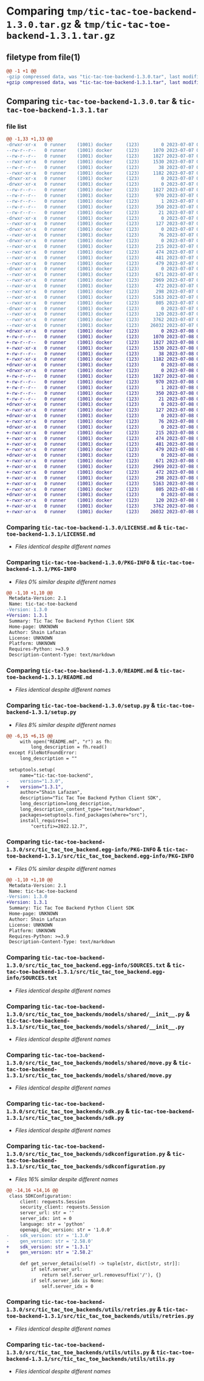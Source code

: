 # Comparing `tmp/tic-tac-toe-backend-1.3.0.tar.gz` & `tmp/tic-tac-toe-backend-1.3.1.tar.gz`

## filetype from file(1)

```diff
@@ -1 +1 @@
-gzip compressed data, was "tic-tac-toe-backend-1.3.0.tar", last modified: Fri Jul  7 01:52:59 2023, max compression
+gzip compressed data, was "tic-tac-toe-backend-1.3.1.tar", last modified: Sat Jul  8 01:51:48 2023, max compression
```

## Comparing `tic-tac-toe-backend-1.3.0.tar` & `tic-tac-toe-backend-1.3.1.tar`

### file list

```diff
@@ -1,33 +1,33 @@
-drwxr-xr-x   0 runner    (1001) docker     (123)        0 2023-07-07 01:52:59.569549 tic-tac-toe-backend-1.3.0/
--rw-r--r--   0 runner    (1001) docker     (123)     1070 2023-07-07 01:52:48.000000 tic-tac-toe-backend-1.3.0/LICENSE.md
--rw-r--r--   0 runner    (1001) docker     (123)     1827 2023-07-07 01:52:59.569549 tic-tac-toe-backend-1.3.0/PKG-INFO
--rwxr-xr-x   0 runner    (1001) docker     (123)     1530 2023-07-07 01:52:48.000000 tic-tac-toe-backend-1.3.0/README.md
--rw-r--r--   0 runner    (1001) docker     (123)       38 2023-07-07 01:52:59.569549 tic-tac-toe-backend-1.3.0/setup.cfg
--rwxr-xr-x   0 runner    (1001) docker     (123)     1182 2023-07-07 01:52:48.000000 tic-tac-toe-backend-1.3.0/setup.py
-drwxr-xr-x   0 runner    (1001) docker     (123)        0 2023-07-07 01:52:59.565549 tic-tac-toe-backend-1.3.0/src/
-drwxr-xr-x   0 runner    (1001) docker     (123)        0 2023-07-07 01:52:59.565549 tic-tac-toe-backend-1.3.0/src/tic_tac_toe_backend.egg-info/
--rw-r--r--   0 runner    (1001) docker     (123)     1827 2023-07-07 01:52:59.000000 tic-tac-toe-backend-1.3.0/src/tic_tac_toe_backend.egg-info/PKG-INFO
--rw-r--r--   0 runner    (1001) docker     (123)      970 2023-07-07 01:52:59.000000 tic-tac-toe-backend-1.3.0/src/tic_tac_toe_backend.egg-info/SOURCES.txt
--rw-r--r--   0 runner    (1001) docker     (123)        1 2023-07-07 01:52:59.000000 tic-tac-toe-backend-1.3.0/src/tic_tac_toe_backend.egg-info/dependency_links.txt
--rw-r--r--   0 runner    (1001) docker     (123)      350 2023-07-07 01:52:59.000000 tic-tac-toe-backend-1.3.0/src/tic_tac_toe_backend.egg-info/requires.txt
--rw-r--r--   0 runner    (1001) docker     (123)       21 2023-07-07 01:52:59.000000 tic-tac-toe-backend-1.3.0/src/tic_tac_toe_backend.egg-info/top_level.txt
-drwxr-xr-x   0 runner    (1001) docker     (123)        0 2023-07-07 01:52:59.565549 tic-tac-toe-backend-1.3.0/src/tic_tac_toe_backends/
--rwxr-xr-x   0 runner    (1001) docker     (123)      127 2023-07-07 01:52:48.000000 tic-tac-toe-backend-1.3.0/src/tic_tac_toe_backends/__init__.py
-drwxr-xr-x   0 runner    (1001) docker     (123)        0 2023-07-07 01:52:59.565549 tic-tac-toe-backend-1.3.0/src/tic_tac_toe_backends/models/
--rwxr-xr-x   0 runner    (1001) docker     (123)       76 2023-07-07 01:52:48.000000 tic-tac-toe-backend-1.3.0/src/tic_tac_toe_backends/models/__init__.py
-drwxr-xr-x   0 runner    (1001) docker     (123)        0 2023-07-07 01:52:59.565549 tic-tac-toe-backend-1.3.0/src/tic_tac_toe_backends/models/operations/
--rwxr-xr-x   0 runner    (1001) docker     (123)      215 2023-07-07 01:52:48.000000 tic-tac-toe-backend-1.3.0/src/tic_tac_toe_backends/models/operations/__init__.py
--rwxr-xr-x   0 runner    (1001) docker     (123)      474 2023-07-07 01:52:48.000000 tic-tac-toe-backend-1.3.0/src/tic_tac_toe_backends/models/operations/get_.py
--rwxr-xr-x   0 runner    (1001) docker     (123)      481 2023-07-07 01:52:48.000000 tic-tac-toe-backend-1.3.0/src/tic_tac_toe_backends/models/operations/get_version.py
--rwxr-xr-x   0 runner    (1001) docker     (123)      479 2023-07-07 01:52:48.000000 tic-tac-toe-backend-1.3.0/src/tic_tac_toe_backends/models/operations/put_games.py
-drwxr-xr-x   0 runner    (1001) docker     (123)        0 2023-07-07 01:52:59.569549 tic-tac-toe-backend-1.3.0/src/tic_tac_toe_backends/models/shared/
--rwxr-xr-x   0 runner    (1001) docker     (123)      671 2023-07-07 01:52:48.000000 tic-tac-toe-backend-1.3.0/src/tic_tac_toe_backends/models/shared/__init__.py
--rwxr-xr-x   0 runner    (1001) docker     (123)     2969 2023-07-07 01:52:48.000000 tic-tac-toe-backend-1.3.0/src/tic_tac_toe_backends/models/shared/move.py
--rwxr-xr-x   0 runner    (1001) docker     (123)      472 2023-07-07 01:52:48.000000 tic-tac-toe-backend-1.3.0/src/tic_tac_toe_backends/models/shared/moveparameter.py
--rwxr-xr-x   0 runner    (1001) docker     (123)      298 2023-07-07 01:52:48.000000 tic-tac-toe-backend-1.3.0/src/tic_tac_toe_backends/models/shared/version.py
--rwxr-xr-x   0 runner    (1001) docker     (123)     5163 2023-07-07 01:52:48.000000 tic-tac-toe-backend-1.3.0/src/tic_tac_toe_backends/sdk.py
--rwxr-xr-x   0 runner    (1001) docker     (123)      805 2023-07-07 01:52:48.000000 tic-tac-toe-backend-1.3.0/src/tic_tac_toe_backends/sdkconfiguration.py
-drwxr-xr-x   0 runner    (1001) docker     (123)        0 2023-07-07 01:52:59.569549 tic-tac-toe-backend-1.3.0/src/tic_tac_toe_backends/utils/
--rwxr-xr-x   0 runner    (1001) docker     (123)      120 2023-07-07 01:52:48.000000 tic-tac-toe-backend-1.3.0/src/tic_tac_toe_backends/utils/__init__.py
--rwxr-xr-x   0 runner    (1001) docker     (123)     3762 2023-07-07 01:52:48.000000 tic-tac-toe-backend-1.3.0/src/tic_tac_toe_backends/utils/retries.py
--rwxr-xr-x   0 runner    (1001) docker     (123)    26032 2023-07-07 01:52:48.000000 tic-tac-toe-backend-1.3.0/src/tic_tac_toe_backends/utils/utils.py
+drwxr-xr-x   0 runner    (1001) docker     (123)        0 2023-07-08 01:51:48.010048 tic-tac-toe-backend-1.3.1/
+-rw-r--r--   0 runner    (1001) docker     (123)     1070 2023-07-08 01:51:37.000000 tic-tac-toe-backend-1.3.1/LICENSE.md
+-rw-r--r--   0 runner    (1001) docker     (123)     1827 2023-07-08 01:51:48.010048 tic-tac-toe-backend-1.3.1/PKG-INFO
+-rwxr-xr-x   0 runner    (1001) docker     (123)     1530 2023-07-08 01:51:37.000000 tic-tac-toe-backend-1.3.1/README.md
+-rw-r--r--   0 runner    (1001) docker     (123)       38 2023-07-08 01:51:48.010048 tic-tac-toe-backend-1.3.1/setup.cfg
+-rwxr-xr-x   0 runner    (1001) docker     (123)     1182 2023-07-08 01:51:37.000000 tic-tac-toe-backend-1.3.1/setup.py
+drwxr-xr-x   0 runner    (1001) docker     (123)        0 2023-07-08 01:51:48.006048 tic-tac-toe-backend-1.3.1/src/
+drwxr-xr-x   0 runner    (1001) docker     (123)        0 2023-07-08 01:51:48.010048 tic-tac-toe-backend-1.3.1/src/tic_tac_toe_backend.egg-info/
+-rw-r--r--   0 runner    (1001) docker     (123)     1827 2023-07-08 01:51:47.000000 tic-tac-toe-backend-1.3.1/src/tic_tac_toe_backend.egg-info/PKG-INFO
+-rw-r--r--   0 runner    (1001) docker     (123)      970 2023-07-08 01:51:47.000000 tic-tac-toe-backend-1.3.1/src/tic_tac_toe_backend.egg-info/SOURCES.txt
+-rw-r--r--   0 runner    (1001) docker     (123)        1 2023-07-08 01:51:47.000000 tic-tac-toe-backend-1.3.1/src/tic_tac_toe_backend.egg-info/dependency_links.txt
+-rw-r--r--   0 runner    (1001) docker     (123)      350 2023-07-08 01:51:47.000000 tic-tac-toe-backend-1.3.1/src/tic_tac_toe_backend.egg-info/requires.txt
+-rw-r--r--   0 runner    (1001) docker     (123)       21 2023-07-08 01:51:47.000000 tic-tac-toe-backend-1.3.1/src/tic_tac_toe_backend.egg-info/top_level.txt
+drwxr-xr-x   0 runner    (1001) docker     (123)        0 2023-07-08 01:51:48.010048 tic-tac-toe-backend-1.3.1/src/tic_tac_toe_backends/
+-rwxr-xr-x   0 runner    (1001) docker     (123)      127 2023-07-08 01:51:37.000000 tic-tac-toe-backend-1.3.1/src/tic_tac_toe_backends/__init__.py
+drwxr-xr-x   0 runner    (1001) docker     (123)        0 2023-07-08 01:51:48.010048 tic-tac-toe-backend-1.3.1/src/tic_tac_toe_backends/models/
+-rwxr-xr-x   0 runner    (1001) docker     (123)       76 2023-07-08 01:51:37.000000 tic-tac-toe-backend-1.3.1/src/tic_tac_toe_backends/models/__init__.py
+drwxr-xr-x   0 runner    (1001) docker     (123)        0 2023-07-08 01:51:48.010048 tic-tac-toe-backend-1.3.1/src/tic_tac_toe_backends/models/operations/
+-rwxr-xr-x   0 runner    (1001) docker     (123)      215 2023-07-08 01:51:37.000000 tic-tac-toe-backend-1.3.1/src/tic_tac_toe_backends/models/operations/__init__.py
+-rwxr-xr-x   0 runner    (1001) docker     (123)      474 2023-07-08 01:51:37.000000 tic-tac-toe-backend-1.3.1/src/tic_tac_toe_backends/models/operations/get_.py
+-rwxr-xr-x   0 runner    (1001) docker     (123)      481 2023-07-08 01:51:37.000000 tic-tac-toe-backend-1.3.1/src/tic_tac_toe_backends/models/operations/get_version.py
+-rwxr-xr-x   0 runner    (1001) docker     (123)      479 2023-07-08 01:51:37.000000 tic-tac-toe-backend-1.3.1/src/tic_tac_toe_backends/models/operations/put_games.py
+drwxr-xr-x   0 runner    (1001) docker     (123)        0 2023-07-08 01:51:48.010048 tic-tac-toe-backend-1.3.1/src/tic_tac_toe_backends/models/shared/
+-rwxr-xr-x   0 runner    (1001) docker     (123)      671 2023-07-08 01:51:37.000000 tic-tac-toe-backend-1.3.1/src/tic_tac_toe_backends/models/shared/__init__.py
+-rwxr-xr-x   0 runner    (1001) docker     (123)     2969 2023-07-08 01:51:37.000000 tic-tac-toe-backend-1.3.1/src/tic_tac_toe_backends/models/shared/move.py
+-rwxr-xr-x   0 runner    (1001) docker     (123)      472 2023-07-08 01:51:37.000000 tic-tac-toe-backend-1.3.1/src/tic_tac_toe_backends/models/shared/moveparameter.py
+-rwxr-xr-x   0 runner    (1001) docker     (123)      298 2023-07-08 01:51:37.000000 tic-tac-toe-backend-1.3.1/src/tic_tac_toe_backends/models/shared/version.py
+-rwxr-xr-x   0 runner    (1001) docker     (123)     5163 2023-07-08 01:51:37.000000 tic-tac-toe-backend-1.3.1/src/tic_tac_toe_backends/sdk.py
+-rwxr-xr-x   0 runner    (1001) docker     (123)      805 2023-07-08 01:51:37.000000 tic-tac-toe-backend-1.3.1/src/tic_tac_toe_backends/sdkconfiguration.py
+drwxr-xr-x   0 runner    (1001) docker     (123)        0 2023-07-08 01:51:48.010048 tic-tac-toe-backend-1.3.1/src/tic_tac_toe_backends/utils/
+-rwxr-xr-x   0 runner    (1001) docker     (123)      120 2023-07-08 01:51:37.000000 tic-tac-toe-backend-1.3.1/src/tic_tac_toe_backends/utils/__init__.py
+-rwxr-xr-x   0 runner    (1001) docker     (123)     3762 2023-07-08 01:51:37.000000 tic-tac-toe-backend-1.3.1/src/tic_tac_toe_backends/utils/retries.py
+-rwxr-xr-x   0 runner    (1001) docker     (123)    26032 2023-07-08 01:51:37.000000 tic-tac-toe-backend-1.3.1/src/tic_tac_toe_backends/utils/utils.py
```

### Comparing `tic-tac-toe-backend-1.3.0/LICENSE.md` & `tic-tac-toe-backend-1.3.1/LICENSE.md`

 * *Files identical despite different names*

### Comparing `tic-tac-toe-backend-1.3.0/PKG-INFO` & `tic-tac-toe-backend-1.3.1/PKG-INFO`

 * *Files 0% similar despite different names*

```diff
@@ -1,10 +1,10 @@
 Metadata-Version: 2.1
 Name: tic-tac-toe-backend
-Version: 1.3.0
+Version: 1.3.1
 Summary: Tic Tac Toe Backend Python Client SDK
 Home-page: UNKNOWN
 Author: Shain Lafazan
 License: UNKNOWN
 Platform: UNKNOWN
 Requires-Python: >=3.9
 Description-Content-Type: text/markdown
```

### Comparing `tic-tac-toe-backend-1.3.0/README.md` & `tic-tac-toe-backend-1.3.1/README.md`

 * *Files identical despite different names*

### Comparing `tic-tac-toe-backend-1.3.0/setup.py` & `tic-tac-toe-backend-1.3.1/setup.py`

 * *Files 8% similar despite different names*

```diff
@@ -6,15 +6,15 @@
     with open("README.md", "r") as fh:
         long_description = fh.read()
 except FileNotFoundError:
     long_description = ""
 
 setuptools.setup(
     name="tic-tac-toe-backend",
-    version="1.3.0",
+    version="1.3.1",
     author="Shain Lafazan",
     description="Tic Tac Toe Backend Python Client SDK",
     long_description=long_description,
     long_description_content_type="text/markdown",
     packages=setuptools.find_packages(where="src"),
     install_requires=[
         "certifi>=2022.12.7",
```

### Comparing `tic-tac-toe-backend-1.3.0/src/tic_tac_toe_backend.egg-info/PKG-INFO` & `tic-tac-toe-backend-1.3.1/src/tic_tac_toe_backend.egg-info/PKG-INFO`

 * *Files 0% similar despite different names*

```diff
@@ -1,10 +1,10 @@
 Metadata-Version: 2.1
 Name: tic-tac-toe-backend
-Version: 1.3.0
+Version: 1.3.1
 Summary: Tic Tac Toe Backend Python Client SDK
 Home-page: UNKNOWN
 Author: Shain Lafazan
 License: UNKNOWN
 Platform: UNKNOWN
 Requires-Python: >=3.9
 Description-Content-Type: text/markdown
```

### Comparing `tic-tac-toe-backend-1.3.0/src/tic_tac_toe_backend.egg-info/SOURCES.txt` & `tic-tac-toe-backend-1.3.1/src/tic_tac_toe_backend.egg-info/SOURCES.txt`

 * *Files identical despite different names*

### Comparing `tic-tac-toe-backend-1.3.0/src/tic_tac_toe_backends/models/shared/__init__.py` & `tic-tac-toe-backend-1.3.1/src/tic_tac_toe_backends/models/shared/__init__.py`

 * *Files identical despite different names*

### Comparing `tic-tac-toe-backend-1.3.0/src/tic_tac_toe_backends/models/shared/move.py` & `tic-tac-toe-backend-1.3.1/src/tic_tac_toe_backends/models/shared/move.py`

 * *Files identical despite different names*

### Comparing `tic-tac-toe-backend-1.3.0/src/tic_tac_toe_backends/sdk.py` & `tic-tac-toe-backend-1.3.1/src/tic_tac_toe_backends/sdk.py`

 * *Files identical despite different names*

### Comparing `tic-tac-toe-backend-1.3.0/src/tic_tac_toe_backends/sdkconfiguration.py` & `tic-tac-toe-backend-1.3.1/src/tic_tac_toe_backends/sdkconfiguration.py`

 * *Files 16% similar despite different names*

```diff
@@ -14,16 +14,16 @@
 class SDKConfiguration:
     client: requests.Session
     security_client: requests.Session
     server_url: str = ''
     server_idx: int = 0
     language: str = 'python'
     openapi_doc_version: str = '1.0.0'
-    sdk_version: str = '1.3.0'
-    gen_version: str = '2.58.0'
+    sdk_version: str = '1.3.1'
+    gen_version: str = '2.58.2'
 
     def get_server_details(self) -> tuple[str, dict[str, str]]:
         if self.server_url:
             return self.server_url.removesuffix('/'), {}
         if self.server_idx is None:
             self.server_idx = 0
```

### Comparing `tic-tac-toe-backend-1.3.0/src/tic_tac_toe_backends/utils/retries.py` & `tic-tac-toe-backend-1.3.1/src/tic_tac_toe_backends/utils/retries.py`

 * *Files identical despite different names*

### Comparing `tic-tac-toe-backend-1.3.0/src/tic_tac_toe_backends/utils/utils.py` & `tic-tac-toe-backend-1.3.1/src/tic_tac_toe_backends/utils/utils.py`

 * *Files identical despite different names*

